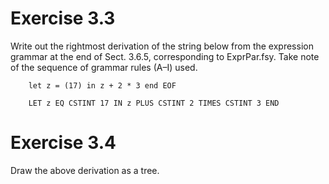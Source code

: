 # Exercise 3.3

Write out the rightmost derivation of the string below from the expression
grammar at the end of Sect. 3.6.5, corresponding to ExprPar.fsy. Take note
of the sequence of grammar rules (A–I) used.

```
    let z = (17) in z + 2 * 3 end EOF
```

```
    LET z EQ CSTINT 17 IN z PLUS CSTINT 2 TIMES CSTINT 3 END
```
# Exercise 3.4
Draw the above derivation as a tree.


